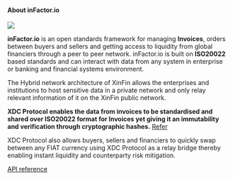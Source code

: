 #### About inFactor.io

![](https://cdn-images-1.medium.com/max/800/1*ITpBEfm-lLZF1CSv6ybatA.png)

**inFactor.io** is an open standards framework for managing **Invoices**, orders
between buyers and sellers and getting access to liquidity from global
financiers through a peer to peer network. inFactor.io is built on **ISO20022**
based standards and can interact with data from any system in enterprise or
banking and financial systems environment.

The Hybrid network architecture of XinFin allows the enterprises and
institutions to host sensitive data in a private network and only relay relevant
information of it on the XinFin public network.

**XDC Protocol enables the data from invoices to be standardised and shared over
ISO20022 format for Invoices yet giving it an immutability and verification
through cryptographic hashes.** [Refer](https://www.iso20022.org/trade_services_messages.page)

XDC Protocol also allows buyers, sellers and financiers to quickly swap between
any FIAT currency using XDC Protocol as a relay bridge thereby enabling instant
liquidity and counterparty risk mitigation.

[API reference](http://infactor.io/docs/?bash#introduction)
